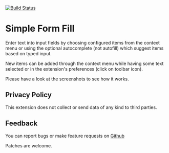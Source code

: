 [![Build Status](https://travis-ci.org/sblask/webextension-simple-form-fill.svg?branch=master)](https://travis-ci.org/sblask/webextension-simple-form-fill)

Simple Form Fill
================
Enter text into input fields by choosing configured items from the context menu
or using the optional autocomplete (not autofill) which suggest items based on
typed input.

New items can be added through the context menu while having some text selected
or in the extension's preferences (click on toolbar icon).

Please have a look at the screenshots to see how it works.

Privacy Policy
--------------

This extension does not collect or send data of any kind to third parties.

Feedback
--------

You can report bugs or make feature requests on
[Github](https://github.com/sblask/webextension-simple-form-fill)

Patches are welcome.
